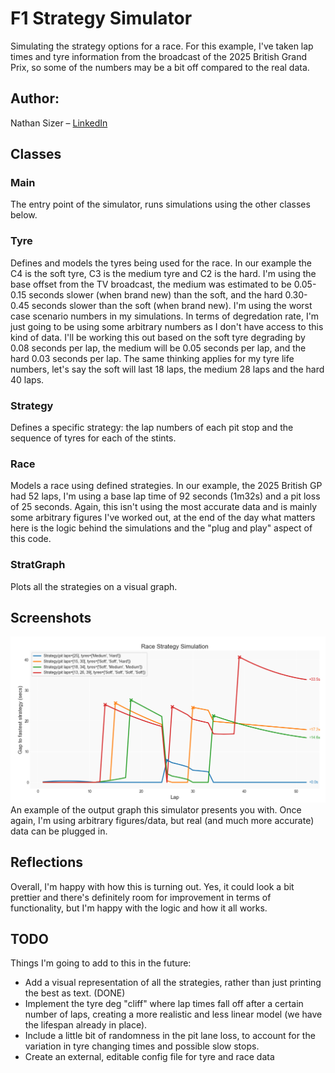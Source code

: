 # F1 Strategy Simulator

Simulating the strategy options for a race. For this example, I've taken lap times and tyre information from the broadcast of the 2025 British Grand Prix, so some of the numbers may be a bit off compared to the real data. 

## Author:
Nathan Sizer – [LinkedIn](https://www.linkedin.com/in/nathan-sizer)

## Classes

### Main

The entry point of the simulator, runs simulations using the other classes below.

### Tyre

Defines and models the tyres being used for the race. In our example the C4 is the soft tyre, C3 is the medium tyre and C2 is the hard. I'm using the base offset from the TV broadcast, the medium was estimated to be 0.05-0.15 seconds slower (when brand new) than the soft, and the hard 0.30-0.45 seconds slower than the soft (when brand new). I'm using the worst case scenario numbers in my simulations. In terms of degredation rate, I'm just going to be using some arbitrary numbers as I don't have access to this kind of data. I'll be working this out based on the soft tyre degrading by 0.08 seconds per lap, the medium will be 0.05 seconds per lap, and the hard 0.03 seconds per lap. The same thinking applies for my tyre life numbers, let's say the soft will last 18 laps, the medium 28 laps and the hard 40 laps.

### Strategy

Defines a specific strategy: the lap numbers of each pit stop and the sequence of tyres for each of the stints.

### Race

Models a race using defined strategies. In our example, the 2025 British GP had 52 laps, I'm using a base lap time of 92 seconds (1m32s) and a pit loss of 25 seconds. Again, this isn't using the most accurate data and is mainly some arbitrary figures I've worked out, at the end of the day what matters here is the logic behind the simulations and the "plug and play" aspect of this code.

### StratGraph

Plots all the strategies on a visual graph.

## Screenshots

![An example strategy graph](screenshots/ex_graph.png)
An example of the output graph this simulator presents you with. Once again, I'm using arbitrary figures/data, but real (and much more accurate) data can be plugged in.

## Reflections

Overall, I'm happy with how this is turning out. Yes, it could look a bit prettier and there's definitely room for improvement in terms of functionality, but I'm happy with the logic and how it all works.

## TODO

Things I'm going to add to this in the future:

- Add a visual representation of all the strategies, rather than just printing the best as text. (DONE)
- Implement the tyre deg "cliff" where lap times fall off after a certain number of laps, creating a more realistic and less linear model (we have the lifespan already in place).
- Include a little bit of randomness in the pit lane loss, to account for the variation in tyre changing times and possible slow stops.
- Create an external, editable config file for tyre and race data


 
